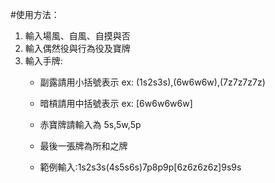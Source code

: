 #使用方法：
1. 輸入場風、自風、自摸與否
2. 輸入偶然役與行為役及寶牌
3. 輸入手牌:
    + 副露請用小括號表示 ex: (1s2s3s),(6w6w6w),(7z7z7z7z)
    + 暗槓請用中括號表示 ex: [6w6w6w6w]
    + 赤寶牌請輸入為 5s,5w,5p
    + 最後一張牌為所和之牌
    
    + 範例輸入:1s2s3s(4s5s6s)7p8p9p[6z6z6z6z]9s9s


